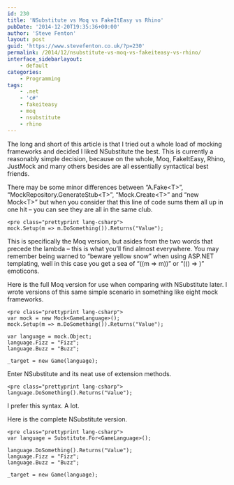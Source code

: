 ```yaml
---
id: 230
title: 'NSubstitute vs Moq vs FakeItEasy vs Rhino'
pubDate: '2014-12-20T19:35:36+00:00'
author: 'Steve Fenton'
layout: post
guid: 'https://www.stevefenton.co.uk/?p=230'
permalink: /2014/12/nsubstitute-vs-moq-vs-fakeiteasy-vs-rhino/
interface_sidebarlayout:
    - default
categories:
    - Programming
tags:
    - .net
    - 'c#'
    - fakeiteasy
    - moq
    - nsubstitute
    - rhino
---
```


The long and short of this article is that I tried out a whole load of mocking frameworks and decided I liked NSubstitute the best. This is currently a reasonably simple decision, because on the whole, Moq, FakeItEasy, Rhino, JustMock and many others besides are all essentially syntactical best friends.

There may be some minor differences between “A.Fake&lt;T&gt;”, “MockRepository.GenerateStub&lt;T&gt;”, “Mock.Create&lt;T&gt;” and “new Mock&lt;T&gt;” but when you consider that this line of code sums them all up in one hit – you can see they are all in the same club.

```
<pre class="prettyprint lang-csharp">
mock.Setup(m => m.DoSomething()).Returns("Value");
```

This is specifically the Moq version, but asides from the two words that precede the lambda – this is what you’ll find almost everywhere. You may remember being warned to “beware yellow snow” when using ASP.NET templating, well in this case you get a sea of “((m =&gt; m))” or “(() =&gt; )” emoticons.

Here is the full Moq version for use when comparing with NSubstitute later. I wrote versions of this same simple scenario in something like eight mock frameworks.

```
<pre class="prettyprint lang-csharp">
var mock = new Mock<GameLanguage>();
mock.Setup(m => m.DoSomething()).Returns("Value");

var language = mock.Object;
language.Fizz = "Fizz";
language.Buzz = "Buzz";

_target = new Game(language);
```

Enter NSubstitute and its neat use of extension methods.

```
<pre class="prettyprint lang-csharp">
language.DoSomething().Returns("Value");
```

I prefer this syntax. A lot.

Here is the complete NSubstitute version.

```
<pre class="prettyprint lang-csharp">
var language = Substitute.For<GameLanguage>();

language.DoSomething().Returns("Value");
language.Fizz = "Fizz";
language.Buzz = "Buzz";

_target = new Game(language);
```